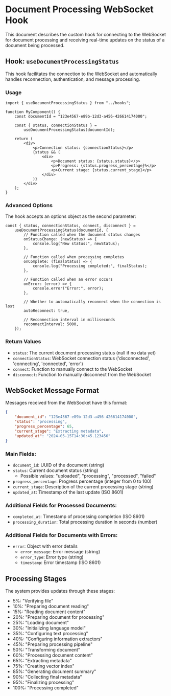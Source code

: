 # Document Processing WebSocket Hook

This document describes the custom hook for connecting to the WebSocket for document processing and receiving real-time updates on the status of a document being processed.

## Hook: `useDocumentProcessingStatus`

This hook facilitates the connection to the WebSocket and automatically handles reconnection, authentication, and message processing.

### Usage

```tsx
import { useDocumentProcessingStatus } from "../hooks";

function MyComponent() {
    const documentId = "123e4567-e89b-12d3-a456-426614174000";

    const { status, connectionStatus } =
        useDocumentProcessingStatus(documentId);

    return (
        <div>
            <p>Connection status: {connectionStatus}</p>
            {status && (
                <div>
                    <p>Document status: {status.status}</p>
                    <p>Progress: {status.progress_percentage}%</p>
                    <p>Current stage: {status.current_stage}</p>
                </div>
            )}
        </div>
    );
}
```

### Advanced Options

The hook accepts an options object as the second parameter:

```tsx
const { status, connectionStatus, connect, disconnect } =
    useDocumentProcessingStatus(documentId, {
        // Function called when the document status changes
        onStatusChange: (newStatus) => {
            console.log("New status:", newStatus);
        },

        // Function called when processing completes
        onComplete: (finalStatus) => {
            console.log("Processing completed:", finalStatus);
        },

        // Function called when an error occurs
        onError: (error) => {
            console.error("Error:", error);
        },

        // Whether to automatically reconnect when the connection is lost
        autoReconnect: true,

        // Reconnection interval in milliseconds
        reconnectInterval: 5000,
    });
```

### Return Values

- `status`: The current document processing status (null if no data yet)
- `connectionStatus`: WebSocket connection status ('disconnected', 'connecting', 'connected', 'error')
- `connect`: Function to manually connect to the WebSocket
- `disconnect`: Function to manually disconnect from the WebSocket

## WebSocket Message Format

Messages received from the WebSocket have this format:

```json
{
    "document_id": "123e4567-e89b-12d3-a456-426614174000",
    "status": "processing",
    "progress_percentage": 65,
    "current_stage": "Extracting metadata",
    "updated_at": "2024-05-15T14:30:45.123456"
}
```

### Main Fields:

- `document_id`: UUID of the document (string)
- `status`: Current document status (string)
    - Possible values: "uploaded", "processing", "processed", "failed"
- `progress_percentage`: Progress percentage (integer from 0 to 100)
- `current_stage`: Description of the current processing stage (string)
- `updated_at`: Timestamp of the last update (ISO 8601)

### Additional Fields for Processed Documents:

- `completed_at`: Timestamp of processing completion (ISO 8601)
- `processing_duration`: Total processing duration in seconds (number)

### Additional Fields for Documents with Errors:

- `error`: Object with error details
    - `error_message`: Error message (string)
    - `error_type`: Error type (string)
    - `timestamp`: Error timestamp (ISO 8601)

## Processing Stages

The system provides updates through these stages:

- 5%: "Verifying file"
- 10%: "Preparing document reading"
- 15%: "Reading document content"
- 20%: "Preparing document for processing"
- 25%: "Loading document"
- 30%: "Initializing language model"
- 35%: "Configuring text processing"
- 40%: "Configuring information extractors"
- 45%: "Preparing processing pipeline"
- 50%: "Transforming document"
- 60%: "Processing document content"
- 65%: "Extracting metadata"
- 75%: "Creating vector index"
- 85%: "Generating document summary"
- 90%: "Collecting final metadata"
- 95%: "Finalizing processing"
- 100%: "Processing completed"

